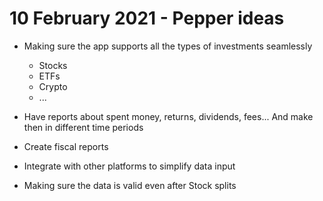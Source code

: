 
# 10 February 2021 - Pepper ideas

* Making sure the app supports all the types of investments seamlessly
  * Stocks
  * ETFs
  * Crypto
  * ...

* Have reports about spent money, returns, dividends, fees... And make then in different time periods

* Create fiscal reports

* Integrate with other platforms to simplify data input

* Making sure the data is valid even after Stock splits

